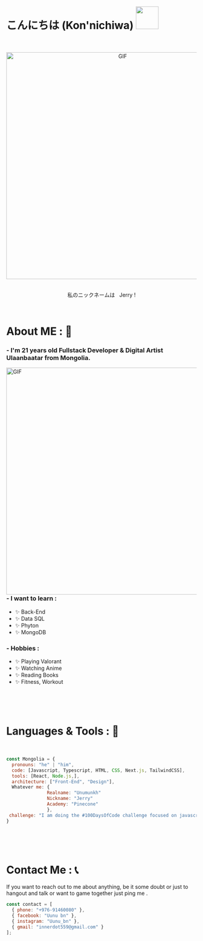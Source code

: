 <h1> こんにちは (Kon'nichiwa) <img  width="60" src="https://cdn3.emoji.gg/emojis/8480-narutohello.png"> </h1>

</br>
</br>

<div align="center">
<img hight="300" width="600" alt="GIF" src="https://github.com/Xx-Ashutosh-xX/Xx-Ashutosh-xX/blob/master/assets/208593.gif">
</div>

</br>
    <p align="center">私のニックネームは  &nbsp; Jerry !</p>
</div>

</br>



# About ME : 🎲

### - I'm 21 years  old Fullstack Developer & Digital Artist Ulaanbaatar from Mongolia.

<img hight="400" width="600" alt="GIF" align="right" src="https://github.com/Xx-Ashutosh-xX/Xx-Ashutosh-xX/blob/master/assets/1936.gif">

### - I want to learn :
- ✨ Back-End
- ✨ Data SQL
- ✨ Phyton
- ✨ MongoDB

### - Hobbies : 
- ✨ Playing Valorant
- ✨ Watching Anime
- ✨ Reading Books
- ✨ Fitness, Workout

</br>
</br>
</br>



# Languages & Tools : 🧩
</br>


```javascript
const Mongolia = {
  pronouns: "he" | "him",
  code: [Javascript, Typescript, HTML, CSS, Next.js, TailwindCSS],
  tools: [React, Node.js,],
  architecture: ["Front-End", "Design"],
  Whatever me: {
               Realname: "Unumunkh"
               Nickname: "Jerry"
               Academy: "Pinecone"
               },
 challenge: "I am doing the #100DaysOfCode challenge focused on javascript"
}
```

</br>
</br>
</br>



# Contact Me : 📞

If you want to reach out to me about anything, be it some doubt or just to hangout and talk or want to game together just ping me .

```javascript
const contact = [
  { phone: "+976-91460080" },
  { facebook: "Uunu bn" },
  { instagram: "Uunu_bn" },
  { gmail: "innerdot559@gmail.com" }
];
```


